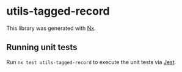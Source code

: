 # utils-tagged-record

This library was generated with [Nx](https://nx.dev).

## Running unit tests

Run `nx test utils-tagged-record` to execute the unit tests via [Jest](https://jestjs.io).
